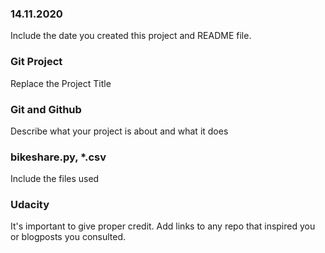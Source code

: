 ### 14.11.2020
Include the date you created this project and README file.


### Git Project
Replace the Project Title

### Git and Github
Describe what your project is about and what it does

### bikeshare.py, *.csv
Include the files used

### Udacity
It's important to give proper credit. Add links to any repo that inspired you or blogposts you consulted.

